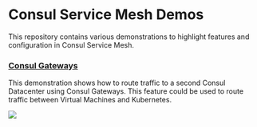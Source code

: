 # Consul Service Mesh Demos
This repository contains various demonstrations to highlight features and configuration in Consul Service Mesh.

### [Consul Gateways](gateways/)
This demonstration shows how to route traffic to a second Consul Datacenter using Consul Gateways. This feature could be used to route traffic between Virtual Machines and Kubernetes.

![](gateways/images/gateways.png)
